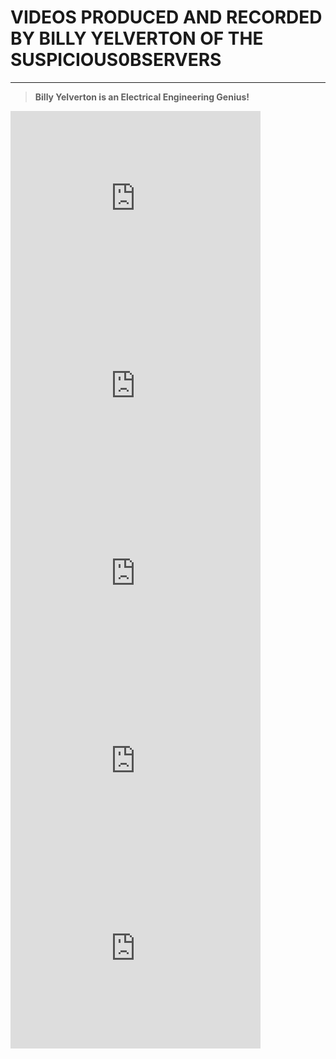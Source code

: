 # VIDEOS PRODUCED AND RECORDED BY BILLY YELVERTON OF THE SUSPICIOUS0BSERVERS


------


<blockquote><strong>Billy Yelverton is an Electrical Engineering Genius!</strong></blockquote>

<iframe src="https://www.youtube.com/embed/VShbfmlI8zU" width="400" height="300" frameborder="0" allowfullscreen="allowfullscreen" data-mce-fragment="1"></iframe>

<iframe src="https://www.youtube.com/embed/3JDXtJ13vl0" width="400" height="300" frameborder="0" allowfullscreen="allowfullscreen" data-mce-fragment="1"></iframe>

<iframe src="https://www.youtube.com/embed/RZ5M7zOipQw" width="400" height="300" frameborder="0" allowfullscreen="allowfullscreen" data-mce-fragment="1"></iframe>

<iframe src="https://www.youtube.com/embed/ZSCMjq8POtM" width="400" height="300" frameborder="0" allowfullscreen="allowfullscreen" data-mce-fragment="1"></iframe>

<iframe src="https://www.youtube.com/embed/iosMa9_SaPU" width="400" height="300" frameborder="0" allowfullscreen="allowfullscreen" data-mce-fragment="1"></iframe>
